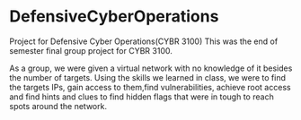 # DefensiveCyberOperations
Project for Defensive Cyber Operations(CYBR 3100)
This was the end of semester final group project for CYBR 3100.

As a group, we were given a virtual network with no knowledge of it besides the number of targets.
Using the skills we learned in class, we were to find the targets IPs, gain access to them,find vulnerabilities, achieve root access
and find hints and clues to find hidden flags that were in tough to reach spots around the network.
